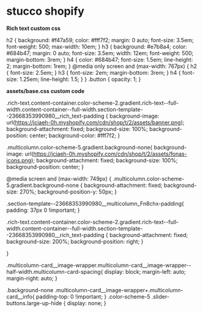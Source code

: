 # stucco shopify

**Rich text custom css**

h2 {
  background: #f47a59;
  color: #fff7f2;
  margin: 0 auto;
  font-size: 3.5em;
  font-weight: 500;
  max-width: 10em;
}
h3 {
  background: #e7b8a4;
  color: #684b47;
  margin: 0 auto;
  font-size: 3.5em;
  width: 12em;
  font-weight: 500;
  margin-bottom: 3rem;
}
h4 {
  color: #684b47;
  font-size: 1.5em;
  line-height: 2;
  margin-bottom: 1rem;
}
@media only screen and (max-width: 767px) {
  h2 {
    font-size: 2.5em;
  }
  h3 {
    font-size: 2em;
    margin-bottom: 3rem;
  }
  h4 {
    font-size: 1.25em;
    line-height: 1.5;
  }
}
.button {
  opacity: 1;
}

**assets/base.css custom code**

.rich-text.content-container.color-scheme-2.gradient.rich-text--full-width.content-container--full-width.section-template--23668353990980__rich_text-padding {
    background-image: url(https://jciaeh-0h.myshopify.com/cdn/shop/t/2/assets/banner.png);
      background-attachment: fixed;
    background-size: 100%;
    background-position: center;
  background-color: #fff7f2;
}

.multicolumn.color-scheme-5.gradient.background-none{
      background-image: url(https://jciaeh-0h.myshopify.com/cdn/shop/t/2/assets/fonas-icons.png);
      background-attachment: fixed;
    background-size: 100%;
    background-position: center;
}

@media screen and (max-width: 749px) {
.multicolumn.color-scheme-5.gradient.background-none {
        background-attachment: fixed;
        background-size: 270%;
        background-position-y: 50px;
}

.section-template--23668353990980__multicolumn_Fn8chx-padding{
  padding: 37px 0 !important;
}

  .rich-text.content-container.color-scheme-2.gradient.rich-text--full-width.content-container--full-width.section-template--23668353990980__rich_text-padding {
      background-attachment: fixed;
    background-size: 200%;
    background-position: right;
}
  
}

.multicolumn-card__image-wrapper.multicolumn-card__image-wrapper--half-width.multicolumn-card-spacing{
   display: block;
    margin-left: auto;
    margin-right: auto;
}

.background-none .multicolumn-card__image-wrapper+.multicolumn-card__info{
padding-top: 0 !important;
}
.color-scheme-5 .slider-buttons.large-up-hide {
    display: none;
}


